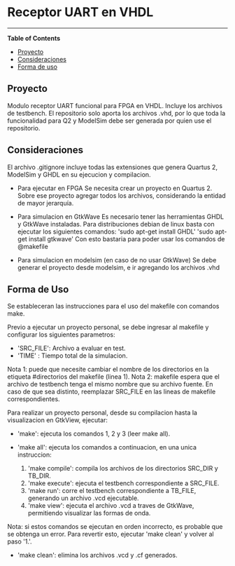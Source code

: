 # Receptor UART en VHDL

-------------------------------------------------

**Table of Contents**
- [Proyecto](#proyecto)
- [Consideraciones](#consideraciones)
- [Forma de uso](#forma-de-uso)


## Proyecto

Modulo receptor UART funcional para FPGA en VHDL. Incluye los archivos de testbench.
El repositorio solo aporta los archivos .vhd, por lo que toda la funcionalidad para Q2 y ModelSim debe ser generada por quien use el repositorio.

## Consideraciones

El archivo .gitignore incluye todas las extensiones que genera Quartus 2, ModelSim y GHDL en su ejecucion y compilacion.

* Para ejecutar en FPGA
Se necesita crear un proyecto en Quartus 2. 
Sobre ese proyecto agregar todos los archivos, considerando la entidad de mayor jerarquía.

* Para simulacion en GtkWave
Es necesario tener las herramientas GHDL y GtkWave instaladas. Para distribuciones debian de linux basta con ejecutar los siguientes comandos:
'sudo apt-get install GHDL'
'sudo apt-get install gtkwave'
Con esto bastaria para poder usar los comandos de @makefile

* Para simulacion en modelsim (en caso de no usar GtkWave)
Se debe generar el proyecto desde modelsim, e ir agregando los archivos .vhd

## Forma de Uso

Se estableceran las instrucciones para el uso del makefile con comandos make.



Previo a ejecutar un proyecto personal, se debe ingresar al makefile y configurar los siguientes parametros:
- 'SRC_FILE': Archivo a evaluar en test.
- 'TIME'    : Tiempo total de la simulacion.

Nota 1: puede que necesite cambiar el nombre de los directorios en la etiqueta #directorios del makefile (linea 1).
Nota 2: makefile espera que el archivo de testbench tenga el mismo nombre que su archivo fuente. En caso de que sea distinto, reemplazar SRC_FILE en las lineas de makefile correspondientes.



Para realizar un proyecto personal, desde su compilacion hasta la visualizacion en GtkView, ejecutar:

* 'make': ejecuta los comandos 1, 2 y 3 (leer make all).

* 'make all': ejecuta los comandos a continuacion, en una unica instruccion:
    1. 'make compile': compila los archivos de los directorios SRC_DIR y TB_DIR.
    2. 'make execute': ejecuta el testbench correspondiente a SRC_FILE.
    3. 'make run': corre el testbench correspondiente a TB_FILE, generando un archivo .vcd ejecutable.
    4. 'make view': ejecuta el archivo .vcd a traves de GtkWave, permitiendo visualizar las formas de onda.

Nota: si estos comandos se ejecutan en orden incorrecto, es probable que se obtenga un error. Para revertir esto, ejecutar 'make clean' y volver al paso '1.'.

* 'make clean': elimina los archivos .vcd y .cf generados. 
